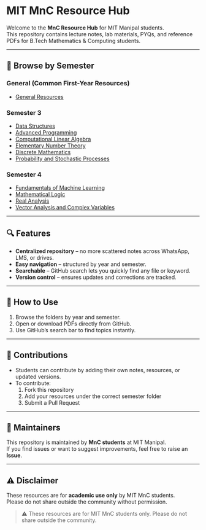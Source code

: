 # MIT MnC Resource Hub

Welcome to the **MnC Resource Hub** for MIT Manipal students.  
This repository contains lecture notes, lab materials, PYQs, and reference PDFs for B.Tech Mathematics & Computing students.

---

## 📂 Browse by Semester

### General (Common First-Year Resources)
- [General Resources](General/)

### Semester 3
- [Data Structures](3rd%20Semester/CSS%202101-Data%20Structures/)
- [Advanced Programming](3rd%20Semester/CSS%202130-Advanced%20Programming/)
- [Computational Linear Algebra](3rd%20Semester/MAT%202135-Computational%20Linear%20Algebra/)
- [Elementary Number Theory](3rd%20Semester/MAT%202137-Elementary%20Number%20Theory/)
- [Discrete Mathematics](3rd%20Semester/MAT%202138-Discrete%20Mathematics/)
- [Probability and Stochastic Processes](3rd%20Semester/MAT%202134-Probability%20and%20Stochastic%20Processes/)

### Semester 4
- [Fundamentals of Machine Learning](4th%20Semester/Fundamentals%20of%20Machine%20Learning/)
- [Mathematical Logic](4th%20Semester/Mathematical%20Logic/)
- [Real Analysis](4th%20Semester/Real%20Analysis/)
- [Vector Analysis and Complex Variables](4th%20Semester/Vector%20Analysis%20and%20Complex%20Variables/)
---

## 🔍 Features
- **Centralized repository** – no more scattered notes across WhatsApp, LMS, or drives.  
- **Easy navigation** – structured by year and semester.  
- **Searchable** – GitHub search lets you quickly find any file or keyword.  
- **Version control** – ensures updates and corrections are tracked.  

---

## 🚀 How to Use
1. Browse the folders by year and semester.  
2. Open or download PDFs directly from GitHub.  
3. Use GitHub’s search bar to find topics instantly.  

---

## 🤝 Contributions
- Students can contribute by adding their own notes, resources, or updated versions.  
- To contribute:  
  1. Fork this repository  
  2. Add your resources under the correct semester folder  
  3. Submit a Pull Request  

---

## 📧 Maintainers
This repository is maintained by **MnC students** at MIT Manipal.  
If you find issues or want to suggest improvements, feel free to raise an **Issue**.  

---

## ⚠️ Disclaimer
These resources are for **academic use only** by MIT MnC students.  
Please do not share outside the community without permission.  

> ⚠️ These resources are for MIT MnC students only. Please do not share outside the community.
